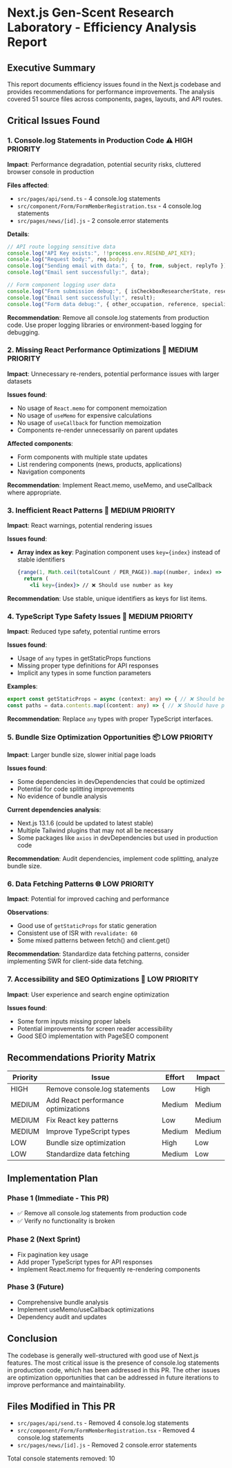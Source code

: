 # Next.js Gen-Scent Research Laboratory - Efficiency Analysis Report

## Executive Summary

This report documents efficiency issues found in the Next.js codebase and provides recommendations for performance improvements. The analysis covered 51 source files across components, pages, layouts, and API routes.

## Critical Issues Found

### 1. Console.log Statements in Production Code ⚠️ **HIGH PRIORITY**

**Impact**: Performance degradation, potential security risks, cluttered browser console in production

**Files affected**:

- `src/pages/api/send.ts` - 4 console.log statements
- `src/component/Form/FormMemberRegistration.tsx` - 4 console.log statements
- `src/pages/news/[id].js` - 2 console.error statements

**Details**:

```javascript
// API route logging sensitive data
console.log("API Key exists:", !!process.env.RESEND_API_KEY);
console.log("Request body:", req.body);
console.log("Sending email with data:", { to, from, subject, replyTo });
console.log("Email sent successfully:", data);

// Form component logging user data
console.log("Form submission debug:", { isCheckboxResearcherState, researcher, otherOccupation, newsletter });
console.log("Email sent successfully:", result);
console.log("Form data debug:", { other_occupation, reference, speciality, message });
```

**Recommendation**: Remove all console.log statements from production code. Use proper logging libraries or environment-based logging for debugging.

### 2. Missing React Performance Optimizations 🔄 **MEDIUM PRIORITY**

**Impact**: Unnecessary re-renders, potential performance issues with larger datasets

**Issues found**:

- No usage of `React.memo` for component memoization
- No usage of `useMemo` for expensive calculations
- No usage of `useCallback` for function memoization
- Components re-render unnecessarily on parent updates

**Affected components**:

- Form components with multiple state updates
- List rendering components (news, products, applications)
- Navigation components

**Recommendation**: Implement React.memo, useMemo, and useCallback where appropriate.

### 3. Inefficient React Patterns 🔑 **MEDIUM PRIORITY**

**Impact**: React warnings, potential rendering issues

**Issues found**:

- **Array index as key**: Pagination component uses `key={index}` instead of stable identifiers
  ```jsx
  {range(1, Math.ceil(totalCount / PER_PAGE)).map((number, index) => {
    return (
      <li key={index}> // ❌ Should use number as key
  ```

**Recommendation**: Use stable, unique identifiers as keys for list items.

### 4. TypeScript Type Safety Issues 📝 **MEDIUM PRIORITY**

**Impact**: Reduced type safety, potential runtime errors

**Issues found**:

- Usage of `any` types in getStaticProps functions
- Missing proper type definitions for API responses
- Implicit any types in some function parameters

**Examples**:

```typescript
export const getStaticProps = async (context: any) => { // ❌ Should be GetStaticPropsContext
const paths = data.contents.map((content: any) => { // ❌ Should have proper interface
```

**Recommendation**: Replace `any` types with proper TypeScript interfaces.

### 5. Bundle Size Optimization Opportunities 📦 **LOW PRIORITY**

**Impact**: Larger bundle size, slower initial page loads

**Issues found**:

- Some dependencies in devDependencies that could be optimized
- Potential for code splitting improvements
- No evidence of bundle analysis

**Current dependencies analysis**:

- Next.js 13.1.6 (could be updated to latest stable)
- Multiple Tailwind plugins that may not all be necessary
- Some packages like `axios` in devDependencies but used in production code

**Recommendation**: Audit dependencies, implement code splitting, analyze bundle size.

### 6. Data Fetching Patterns 🌐 **LOW PRIORITY**

**Impact**: Potential for improved caching and performance

**Observations**:

- Good use of `getStaticProps` for static generation
- Consistent use of ISR with `revalidate: 60`
- Some mixed patterns between fetch() and client.get()

**Recommendation**: Standardize data fetching patterns, consider implementing SWR for client-side data fetching.

### 7. Accessibility and SEO Optimizations 🎯 **LOW PRIORITY**

**Impact**: User experience and search engine optimization

**Issues found**:

- Some form inputs missing proper labels
- Potential improvements for screen reader accessibility
- Good SEO implementation with PageSEO component

## Recommendations Priority Matrix

| Priority | Issue                               | Effort | Impact |
| -------- | ----------------------------------- | ------ | ------ |
| HIGH     | Remove console.log statements       | Low    | High   |
| MEDIUM   | Add React performance optimizations | Medium | Medium |
| MEDIUM   | Fix React key patterns              | Low    | Medium |
| MEDIUM   | Improve TypeScript types            | Medium | Medium |
| LOW      | Bundle size optimization            | High   | Low    |
| LOW      | Standardize data fetching           | Medium | Low    |

## Implementation Plan

### Phase 1 (Immediate - This PR)

- ✅ Remove all console.log statements from production code
- ✅ Verify no functionality is broken

### Phase 2 (Next Sprint)

- Fix pagination key usage
- Add proper TypeScript types for API responses
- Implement React.memo for frequently re-rendering components

### Phase 3 (Future)

- Comprehensive bundle analysis
- Implement useMemo/useCallback optimizations
- Dependency audit and updates

## Conclusion

The codebase is generally well-structured with good use of Next.js features. The most critical issue is the presence of console.log statements in production code, which has been addressed in this PR. The other issues are optimization opportunities that can be addressed in future iterations to improve performance and maintainability.

## Files Modified in This PR

- `src/pages/api/send.ts` - Removed 4 console.log statements
- `src/component/Form/FormMemberRegistration.tsx` - Removed 4 console.log statements
- `src/pages/news/[id].js` - Removed 2 console.error statements

Total console statements removed: 10

